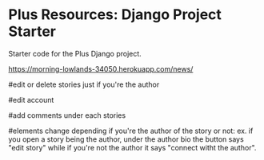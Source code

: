 # Plus Resources: Django Project Starter

Starter code for the Plus Django project.

https://morning-lowlands-34050.herokuapp.com/news/


#edit or delete stories just if you're the author

#edit account

#add comments under each stories

#elements change depending if you're the author of the story or not: ex. if you open a story being the author, under the author bio the button says "edit story" while if you're not the author it says "connect witht the author".

